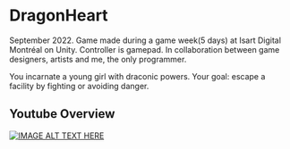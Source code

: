 # DragonHeart

September 2022.
Game made during a game week(5 days) at Isart Digital Montréal on Unity.
Controller is gamepad.
In collaboration between game designers, artists and me, the only programmer.

You incarnate a young girl with draconic powers.
Your goal: escape a facility by fighting or avoiding danger.

## Youtube Overview
[![IMAGE ALT TEXT HERE](https://img.youtube.com/vi/aRrx9XPUWIk/0.jpg)](https://www.youtube.com/watch?v=aRrx9XPUWIk)
